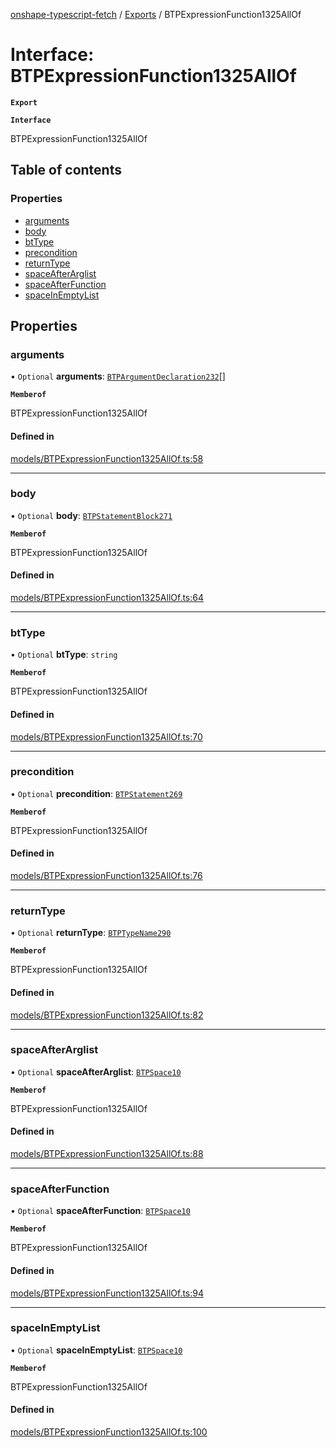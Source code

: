 [onshape-typescript-fetch](../README.md) / [Exports](../modules.md) / BTPExpressionFunction1325AllOf

# Interface: BTPExpressionFunction1325AllOf

**`Export`**

**`Interface`**

BTPExpressionFunction1325AllOf

## Table of contents

### Properties

- [arguments](BTPExpressionFunction1325AllOf.md#arguments)
- [body](BTPExpressionFunction1325AllOf.md#body)
- [btType](BTPExpressionFunction1325AllOf.md#bttype)
- [precondition](BTPExpressionFunction1325AllOf.md#precondition)
- [returnType](BTPExpressionFunction1325AllOf.md#returntype)
- [spaceAfterArglist](BTPExpressionFunction1325AllOf.md#spaceafterarglist)
- [spaceAfterFunction](BTPExpressionFunction1325AllOf.md#spaceafterfunction)
- [spaceInEmptyList](BTPExpressionFunction1325AllOf.md#spaceinemptylist)

## Properties

### arguments

• `Optional` **arguments**: [`BTPArgumentDeclaration232`](BTPArgumentDeclaration232.md)[]

**`Memberof`**

BTPExpressionFunction1325AllOf

#### Defined in

[models/BTPExpressionFunction1325AllOf.ts:58](https://github.com/toebes/onshape-typescript-fetch/blob/3e11ae1/models/BTPExpressionFunction1325AllOf.ts#L58)

___

### body

• `Optional` **body**: [`BTPStatementBlock271`](BTPStatementBlock271.md)

**`Memberof`**

BTPExpressionFunction1325AllOf

#### Defined in

[models/BTPExpressionFunction1325AllOf.ts:64](https://github.com/toebes/onshape-typescript-fetch/blob/3e11ae1/models/BTPExpressionFunction1325AllOf.ts#L64)

___

### btType

• `Optional` **btType**: `string`

**`Memberof`**

BTPExpressionFunction1325AllOf

#### Defined in

[models/BTPExpressionFunction1325AllOf.ts:70](https://github.com/toebes/onshape-typescript-fetch/blob/3e11ae1/models/BTPExpressionFunction1325AllOf.ts#L70)

___

### precondition

• `Optional` **precondition**: [`BTPStatement269`](BTPStatement269.md)

**`Memberof`**

BTPExpressionFunction1325AllOf

#### Defined in

[models/BTPExpressionFunction1325AllOf.ts:76](https://github.com/toebes/onshape-typescript-fetch/blob/3e11ae1/models/BTPExpressionFunction1325AllOf.ts#L76)

___

### returnType

• `Optional` **returnType**: [`BTPTypeName290`](BTPTypeName290.md)

**`Memberof`**

BTPExpressionFunction1325AllOf

#### Defined in

[models/BTPExpressionFunction1325AllOf.ts:82](https://github.com/toebes/onshape-typescript-fetch/blob/3e11ae1/models/BTPExpressionFunction1325AllOf.ts#L82)

___

### spaceAfterArglist

• `Optional` **spaceAfterArglist**: [`BTPSpace10`](BTPSpace10.md)

**`Memberof`**

BTPExpressionFunction1325AllOf

#### Defined in

[models/BTPExpressionFunction1325AllOf.ts:88](https://github.com/toebes/onshape-typescript-fetch/blob/3e11ae1/models/BTPExpressionFunction1325AllOf.ts#L88)

___

### spaceAfterFunction

• `Optional` **spaceAfterFunction**: [`BTPSpace10`](BTPSpace10.md)

**`Memberof`**

BTPExpressionFunction1325AllOf

#### Defined in

[models/BTPExpressionFunction1325AllOf.ts:94](https://github.com/toebes/onshape-typescript-fetch/blob/3e11ae1/models/BTPExpressionFunction1325AllOf.ts#L94)

___

### spaceInEmptyList

• `Optional` **spaceInEmptyList**: [`BTPSpace10`](BTPSpace10.md)

**`Memberof`**

BTPExpressionFunction1325AllOf

#### Defined in

[models/BTPExpressionFunction1325AllOf.ts:100](https://github.com/toebes/onshape-typescript-fetch/blob/3e11ae1/models/BTPExpressionFunction1325AllOf.ts#L100)
